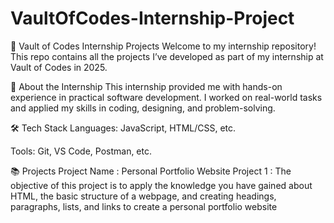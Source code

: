 # VaultOfCodes-Internship-Project
📁 Vault of Codes Internship Projects
Welcome to my internship repository! This repo contains all the projects I’ve developed as part of my internship at Vault of Codes in 2025.

📌 About the Internship
This internship provided me with hands-on experience in practical software development. I worked on real-world tasks and applied my skills in coding, designing, and problem-solving.

🛠️ Tech Stack
Languages:  JavaScript, HTML/CSS, etc.

Tools: Git, VS Code, Postman, etc.



📚 Projects
Project Name : Personal Portfolio Website
Project 1 : The objective of this project is to apply the knowledge you have gained about HTML,
the basic structure of a webpage, and creating headings, paragraphs, lists, and links to create a
personal portfolio website



